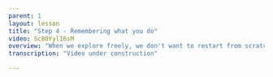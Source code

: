 ```yaml
---
parent: 1
layout: lesson
title: "Step 4 - Remembering what you do"
video: Sc80YylI6sM
overview: "When we explore freely, we don't want to restart from scratch every day again. We have to try to memorize what we do. In this exercise I will show you what you can do to train your memory. Good ideas are worth keeping, right? Let's repeat the songs from step 2 and 3, but this time we will try to memorize short ideas and repeat them."
transcription: "Video under construction"

---
```

